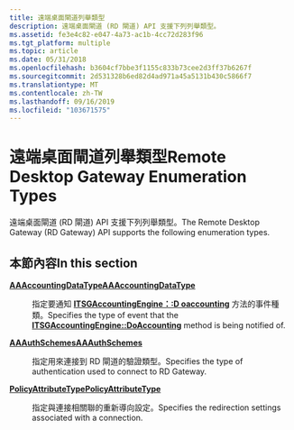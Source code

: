 ```yaml
---
title: 遠端桌面閘道列舉類型
description: 遠端桌面閘道 (RD 閘道) API 支援下列列舉類型。
ms.assetid: fe3e4c82-e047-4a73-ac1b-4cc72d283f96
ms.tgt_platform: multiple
ms.topic: article
ms.date: 05/31/2018
ms.openlocfilehash: b3604cf7bbe3f1155c833b73cee2d3ff37b6267f
ms.sourcegitcommit: 2d531328b6ed82d4ad971a45a5131b430c5866f7
ms.translationtype: MT
ms.contentlocale: zh-TW
ms.lasthandoff: 09/16/2019
ms.locfileid: "103671575"
---
```

# <a name="remote-desktop-gateway-enumeration-types"></a><span data-ttu-id="9dc37-103">遠端桌面閘道列舉類型</span><span class="sxs-lookup"><span data-stu-id="9dc37-103">Remote Desktop Gateway Enumeration Types</span></span>

<span data-ttu-id="9dc37-104">遠端桌面閘道 (RD 閘道) API 支援下列列舉類型。</span><span class="sxs-lookup"><span data-stu-id="9dc37-104">The Remote Desktop Gateway (RD Gateway) API supports the following enumeration types.</span></span>

## <a name="in-this-section"></a><span data-ttu-id="9dc37-105">本節內容</span><span class="sxs-lookup"><span data-stu-id="9dc37-105">In this section</span></span>

<dl> <dt>

[<span data-ttu-id="9dc37-106">**AAAccountingDataType**</span><span class="sxs-lookup"><span data-stu-id="9dc37-106">**AAAccountingDataType**</span></span>](/windows/win32/api/tsgpolicyengine/ne-tsgpolicyengine-aaaccountingdatatype)
</dt> <dd>

<span data-ttu-id="9dc37-107">指定要通知 [**ITSGAccountingEngine：:D oaccounting**](/windows/desktop/api/TSGPolicyEngine/nf-tsgpolicyengine-itsgaccountingengine-doaccounting) 方法的事件種類。</span><span class="sxs-lookup"><span data-stu-id="9dc37-107">Specifies the type of event that the [**ITSGAccountingEngine::DoAccounting**](/windows/desktop/api/TSGPolicyEngine/nf-tsgpolicyengine-itsgaccountingengine-doaccounting) method is being notified of.</span></span>

</dd> <dt>

[<span data-ttu-id="9dc37-108">**AAAuthSchemes**</span><span class="sxs-lookup"><span data-stu-id="9dc37-108">**AAAuthSchemes**</span></span>](/windows/win32/api/tsgpolicyengine/ne-tsgpolicyengine-aaauthschemes)
</dt> <dd>

<span data-ttu-id="9dc37-109">指定用來連接到 RD 閘道的驗證類型。</span><span class="sxs-lookup"><span data-stu-id="9dc37-109">Specifies the type of authentication used to connect to RD Gateway.</span></span>

</dd> <dt>

[<span data-ttu-id="9dc37-110">**PolicyAttributeType**</span><span class="sxs-lookup"><span data-stu-id="9dc37-110">**PolicyAttributeType**</span></span>](/windows/win32/api/tsgpolicyengine/ne-tsgpolicyengine-policyattributetype)
</dt> <dd>

<span data-ttu-id="9dc37-111">指定與連接相關聯的重新導向設定。</span><span class="sxs-lookup"><span data-stu-id="9dc37-111">Specifies the redirection settings associated with a connection.</span></span>

</dd> </dl>

 

 




